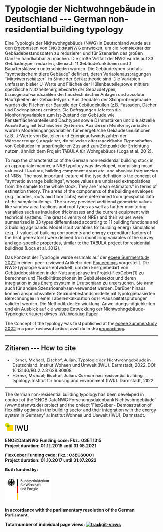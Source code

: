 # Typologie der Nichtwohngebäude in Deutschland --- German non-residential building typology
Eine Typologie der Nichtwohngebäude (NWG) in Deutschland wurde aus den Ergebnissen von [ENOB:dataNWG](https://datanwg.de/home/aktuelles/) entwickelt, um die Komplexität der Gebäudebestandsdaten zu reduzieren und für Szenarien des großen Ganzen handhabbar zu machen. Die große Vielfalt der NWG wurde auf 33 Gebäudetypen reduziert, die nach 11 Gebäudefunktionen und 3 Baualtersklassen unterschieden wurden. Die Gebäudetypen sind als "synthetische mittlere Gebäude" definiert, deren Variablenausprägungen "Mittelwertschätzer" im Sinne der Schätztheorie sind. Die Variablen umfassen bisher U-Werte und Flächen der Hüllenbauteile,sowie mittlere spezifische Nutzheitenergiebedarfe der Gebäudetypen, Erzeugeraufwandszahlen der haustechnischen Anlagen und absolute Häufigkeiten der Gebäudetypen. Aus Geodaten der Stichprobengebäude wurden die Flächen der Bauteile der Gebäudehüllen (z.B. Fassaden, Dächer und Bodenplatten) ermittelt. Die Befragungen lieferten die Monitoringvariablen zum Ist-Zustand der Gebäude wie Fensterflächenanteile und Dachtypen sowie Dämmstärken und die aktuelle Ausstattung mit technischen Systemen. Aus diesen Monitoringvariablen wurden Modelleingangsvariablen für energetische Gebäudesimulationen (z.B. U-Werte von Bauteilen und Energieaufwandszahlen der Wärmeerzeuger) abgeleitet, die teilweise altersspezifische Eigenschaften von Gebäuden im ursprünglichen Zustand zum Zeitpunkt der Errichtung nutzen, ähnlich dem Projekt TABULA für Wohngebäude (Loga et al. 2012).

To map the characteristics of the German non-residential building stock in an appropriate manner, a NRB typology was developed, comprising mean values of U-values, building component areas etc. and absolute frequencies of NRBs. The most important feature of the type definition is the concept of "synthetic average buildings", whose values are unbiased extrapolations from the sample to the whole stock. They are "mean estimators" in terms of estimation theory. The areas of the components of the building envelopes (e.g. facades, roofs and floor slabs) were determined from geospatial data of the sample buildings. The survey provided additional geometric values like window area fractions and roof types as well as further monitoring variables such as insulation thicknesses and the current equipment with technical systems. The great diversity of NRBs and their values were summarized in 33 types differentiated according to 11 building functions and 3 building age bands. Model input variables for building energy simulations (e.g. U-values of building components and energy expenditure factors of the heat generators) were derived from monitoring variables of the survey and age-specific properties, similar to the TABULA project for residential buildings (Loga et al. 2012). 

Das Konzept der Typologie wurde erstmals auf der [eceee Summerstudy 2022](https://www.eceee.org/summerstudy/)
 in einem peer-reviewed Artikel in den [Proceedings](https://www.researchgate.net/publication/362234550_Building_typology_of_the_non-residential_building_stock_in_Germany_-_methodology_and_first_results) vorgestellt. Die NWG-Typologie wurde entwickelt, um den Energiebedarf von Gebäudebeständen in der Nutzungsphase im Projekt FlexGeber[1] zu berechnen und Flexibilitätsoptionen im Gebäudesektor und deren Integration in das Energiesystem in Deutschland zu untersuchen. Sie kann auch für andere Szenarioanalysen verwendet werden. Darüber hinaus können anspruchsvollere Gebäudebestandsmodelle mit typologiebasierten Berechnungen in einer Tabellenkalkulation oder Plausibilitätsprüfungen validiert werden. Die Methodik der Entwicklung, Anwendungsmögichkeiten und ein Ausblick auf die weitere Entwicklung  der Nichtwohngebäude-Typologie erläutert dieses [IWU Working Paper](https://www.researchgate.net/publication/364715234_Typologie_der_Nichtwohngebaude_in_Deutschland_-_Methodik_Anwendung_und_Ausblick).

The Concept of the typology was first published at the [eceee Summerstudy 2022](https://www.eceee.org/summerstudy/) in a peer-reviewed article, availble in the [proceedings](https://www.researchgate.net/publication/362234550_Building_typology_of_the_non-residential_building_stock_in_Germany_-_methodology_and_first_results).

---
## Zitieren --- How to cite
- Hörner, Michael; Bischof, Julian. Typologie der Nichtwohngebäude in Deutschland. Institut Wohnen und Umwelt (IWU). Darmstadt, 2022. DOI: 10.13140/RG.2.2.31628.80008
- Hörner, Michael; Bischof, Julian. German non-residential building typology. Institut for housing and environment (IWU). Darmstadt, 2022
---

The German non-residential building typology has been developed in context of the 'ENOB:DataNWG Forschungsdatenbank Nichtwohngebäude' (www.datanwg.de) project and the project 'FlexGeber - Demonstration of flexibility options in the building sector and their integration with the energy system in Germany' at Institut Wohnen und Umwelt (IWU), Darmstadt.
<p float="left">
  <img src="doc/img/IWU_Logo.PNG" width="15%" /> 
</p>  

<b>ENOB:DataNWG<b>
<b>Funding code:</b>  Fkz.: 03ET1315  
<b>Project duration:</b>  01.12.2015 until 31.05.2021

<b>FlexGeber<b>
<b>Funding code:</b>  Fkz.: 03EGB0001  
<b>Project duration:</b>  01.10.2017 until 31.07.2022
  
<b>Both funded by:</b> 
<p float="left">
  <img src="doc/img/BMWi_Logo.png" width="30%" /> 
</p> 
in accordance with the parliamentary resolution of the German Parliament.

Total number of individual page views: 
 <a href="https://trackgit.com">
<img src="https://us-central1-trackgit-analytics.cloudfunctions.net/token/ping/l9oair9lt9n4pb5op4l9" alt="trackgit-views" />
</a>
